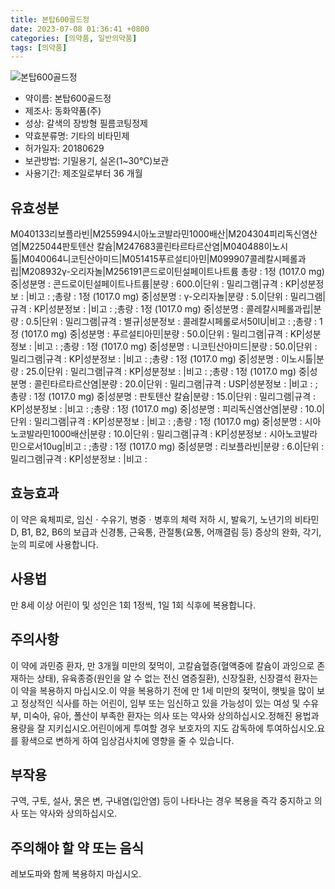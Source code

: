 ```yaml
---
title: 본탑600골드정
date: 2023-07-08 01:36:41 +0800
categories: [의약품, 일반의약품]
tags: [의약품]
---
```

![본탑600골드정](https://nedrug.mfds.go.kr/pbp/cmn/itemImageDownload/153857449238000016)

- 약이름: 본탑600골드정
- 제조사: 동화약품(주)
- 성상: 갈색의 장방형 필름코팅정제
- 약효분류명: 기타의 비타민제
- 허가일자: 20180629
- 보관방법: 기밀용기, 실온(1~30℃)보관
- 사용기간: 제조일로부터 36 개월
## 유효성분
M040133리보플라빈|M255994시아노코발라민1000배산|M204304피리독신염산염|M225044판토텐산 칼슘|M247683콜린타르타르산염|M040488이노시톨|M040064니코틴산아미드|M051415푸르설티아민|M099907콜레칼시페롤과립|M208932γ-오리자놀|M256191콘드로이틴설페이트나트륨
총량 : 1정 (1017.0 mg) 중|성분명 : 콘드로이틴설페이트나트륨|분량 : 600.0|단위 : 밀리그램|규격 : KP|성분정보 : |비고 : ;총량 : 1정 (1017.0 mg) 중|성분명 : γ-오리자놀|분량 : 5.0|단위 : 밀리그램|규격 : KP|성분정보 : |비고 : ;총량 : 1정 (1017.0 mg) 중|성분명 : 콜레칼시페롤과립|분량 : 0.5|단위 : 밀리그램|규격 : 별규|성분정보 : 콜레칼시페롤로서50IU|비고 : ;총량 : 1정 (1017.0 mg) 중|성분명 : 푸르설티아민|분량 : 50.0|단위 : 밀리그램|규격 : KP|성분정보 : |비고 : ;총량 : 1정 (1017.0 mg) 중|성분명 : 니코틴산아미드|분량 : 50.0|단위 : 밀리그램|규격 : KP|성분정보 : |비고 : ;총량 : 1정 (1017.0 mg) 중|성분명 : 이노시톨|분량 : 25.0|단위 : 밀리그램|규격 : KP|성분정보 : |비고 : ;총량 : 1정 (1017.0 mg) 중|성분명 : 콜린타르타르산염|분량 : 20.0|단위 : 밀리그램|규격 : USP|성분정보 : |비고 : ;총량 : 1정 (1017.0 mg) 중|성분명 : 판토텐산 칼슘|분량 : 15.0|단위 : 밀리그램|규격 : KP|성분정보 : |비고 : ;총량 : 1정 (1017.0 mg) 중|성분명 : 피리독신염산염|분량 : 10.0|단위 : 밀리그램|규격 : KP|성분정보 : |비고 : ;총량 : 1정 (1017.0 mg) 중|성분명 : 시아노코발라민1000배산|분량 : 10.0|단위 : 밀리그램|규격 : KP|성분정보 : 시아노코발라민으로서10ug|비고 : ;총량 : 1정 (1017.0 mg) 중|성분명 : 리보플라빈|분량 : 6.0|단위 : 밀리그램|규격 : KP|성분정보 : |비고 :
## 효능효과
이 약은 육체피로, 임신ㆍ수유기, 병중ㆍ병후의 체력 저하 시, 발육기, 노년기의 비타민 D, B1, B2, B6의 보급과 신경통, 근육통, 관절통(요통, 어깨결림 등) 증상의 완화, 각기, 눈의 피로에 사용합니다.
## 사용법
만 8세 이상 어린이 및 성인은 1회 1정씩, 1일 1회 식후에 복용합니다.
## 주의사항
이 약에 과민증 환자, 만 3개월 미만의 젖먹이, 고칼슘혈증(혈액중에 칼슘이 과잉으로 존재하는 상태), 유육종증(원인을 알 수 없는 전신 염증질환), 신장질환, 신장결석 환자는 이 약을 복용하지 마십시오.이 약을 복용하기 전에 만 1세 미만의 젖먹이, 햇빛을 많이 보고 정상적인 식사를 하는 어린이, 임부 또는 임신하고 있을 가능성이 있는 여성 및 수유부, 미숙아, 유아, 폴산이 부족한 환자는 의사 또는 약사와 상의하십시오.정해진 용법과 용량을 잘 지키십시오.어린이에게 투여할 경우 보호자의 지도 감독하에 투여하십시오.요를 황색으로 변하게 하여 임상검사치에 영향을 줄 수 있습니다.
## 부작용
구역, 구토, 설사, 묽은 변, 구내염(입안염) 등이 나타나는 경우 복용을 즉각 중지하고 의사 또는 약사와 상의하십시오.
## 주의해야 할 약 또는 음식
레보도파와 함께 복용하지 마십시오.
